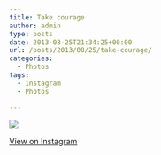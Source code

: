 ```yaml
---
title: Take courage
author: admin
type: posts
date: 2013-08-25T21:34:25+00:00
url: /posts/2013/08/25/take-courage/
categories:
  - Photos
tags:
  - instagram
  - Photos

---
```

<img src="http://lobban.org/wordpress//HLIC/880482d5087d6f16f628fddb0bbe70af.jpg" class="instagram-image" />

<p class="view-instagram">
  <a href="http://instagram.com/p/dc1gNoKlvE/">View on Instagram</a>
</p>